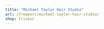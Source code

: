 ```yaml
---
title: "Michael Taylor Hair Studio"
url: /freeport/michael-taylor-hair-studio/
shop: Friseur
---
```

